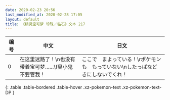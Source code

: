 ```yaml
---
date: 2020-02-23 20:56
last_modified_at: 2020-02-28 17:05
layout: default
title: 《精灵宝可梦 珍珠／钻石》文本 217
---
```

| 编号 | 中文 | 日文 |
| ---- | ---- | ---- |
| 0 | 在这里迷路了！\n也没有带着宝可梦……\f臭小鬼不要管我！ | ここで　まよっている！\rポケモンも　もっていない\nしたっぱなど　きにしないでくれ！ |
{: .table .table-bordered .table-hover .xz-pokemon-text .xz-pokemon-text-DP }